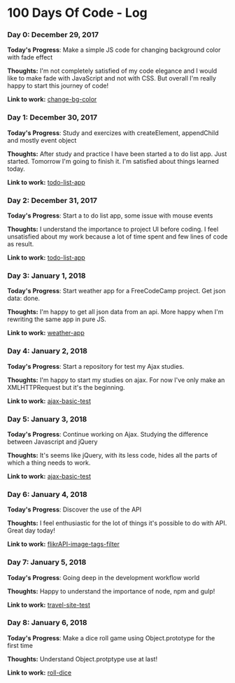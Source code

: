 # 100 Days Of Code - Log

### Day 0: December 29, 2017

**Today's Progress**: Make a simple JS code for changing background color with fade effect

**Thoughts:** I'm not completely satisfied of my code elegance and I would like to make fade with JavaScript and not with CSS. But overall I'm really happy to start this journey of code!

**Link to work:** [change-bg-color](https://github.com/ir3ne/change-bg-color)

### Day 1: December 30, 2017

**Today's Progress**: Study and exercizes with createElement, appendChild and mostly event object

**Thoughts:** After study and practice I have been started a to do list app. Just started. Tomorrow I'm going to finish it. I'm satisfied about things learned today.

**Link to work:** [todo-list-app](https://gist.github.com/ir3ne/cb1e514cf7054247709e05f755536aa8)

### Day 2: December 31, 2017

**Today's Progress**: Start a to do list app, some issue with mouse events

**Thoughts:** I understand the importance to project UI before coding. I feel unsatisfied about my work because a lot of time spent and few lines of code as result.

**Link to work:** [todo-list-app](https://github.com/ir3ne/JS-todo-list)

### Day 3: January 1, 2018

**Today's Progress**: Start weather app for a FreeCodeCamp project. Get json data: done.

**Thoughts:** I'm happy to get all json data from an api. More happy when I'm rewriting the same app in pure JS.

**Link to work:** [weather-app](https://github.com/ir3ne/weather-app)

### Day 4: January 2, 2018

**Today's Progress**: Start a repository for test my Ajax studies.

**Thoughts:** I'm happy to start my studies on ajax. For now I've only make an XMLHTTPRequest but it's the beginning.

**Link to work:** [ajax-basic-test](https://github.com/ir3ne/ajax-basic-test)

### Day 5: January 3, 2018

**Today's Progress**: Continue working on Ajax. Studying the difference between Javascript and jQuery

**Thoughts:** It's seems like jQuery, with its less code, hides all the parts of which a thing needs to work.

**Link to work:** [ajax-basic-test](https://github.com/ir3ne/ajax-basic-test)

### Day 6: January 4, 2018

**Today's Progress**: Discover the use of the API

**Thoughts:** I feel enthusiastic for the lot of things it's possible to do with API. Great day today!

**Link to work:** [flikrAPI-image-tags-filter](https://github.com/ir3ne/flickrAPI-image-tags-filter)

### Day 7: January 5, 2018

**Today's Progress**: Going deep in the development workflow world

**Thoughts:** Happy to understand the importance of node, npm and gulp!

**Link to work:** [travel-site-test](https://github.com/ir3ne/travel-site-test)

### Day 8: January 6, 2018

**Today's Progress**: Make a dice roll game using Object.prototype for the first time

**Thoughts:** Understand Object.protptype use at last!

**Link to work:** [roll-dice](https://github.com/ir3ne/roll-dice)





